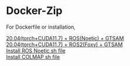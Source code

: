 # Docker-Zip

For Dockerfile or installation,

[20.04(torch+CUDA11.7) + ROS(Noetic) + GTSAM](/Dockerfile_20.04_cuda_noetic_gtsam.txt)<br>
[20.04(torch+CUDA11.7) + ROS2(Foxy) + GTSAM](/Dockerfile_20.04_cuda_foxy_gtsam.txt) <br>
[Install ROS Noetic sh file](/install_noetic.sh) <br>
[Install COLMAP sh file](/colmap_install.sh) <br>
